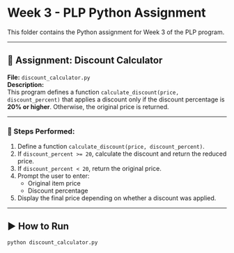 # Week 3 - PLP Python Assignment

This folder contains the Python assignment for Week 3 of the PLP program.

---

## 📜 Assignment: Discount Calculator

**File:** `discount_calculator.py`  
**Description:**  
This program defines a function `calculate_discount(price, discount_percent)` that applies a discount only if the discount percentage is **20% or higher**. Otherwise, the original price is returned.

---

### 🔹 Steps Performed:
1. Define a function `calculate_discount(price, discount_percent)`.
2. If `discount_percent >= 20`, calculate the discount and return the reduced price.
3. If `discount_percent < 20`, return the original price.
4. Prompt the user to enter:
   - Original item price  
   - Discount percentage  
5. Display the final price depending on whether a discount was applied.

---

## ▶ How to Run
```bash
python discount_calculator.py

